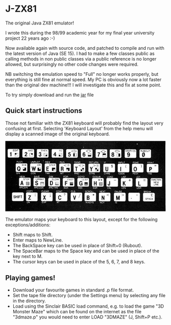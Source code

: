 # J-ZX81
The original Java ZX81 emulator!

I wrote this during the 98/99 academic year for my final year university project 22 years ago :-)

Now available again with source code, and patched to compile and run with the latest version
of Java (SE 15).  I had to make a few classes public as calling methods in non public classes via
a public reference is no longer allowed, but surprisingly no other code changes were required.

NB switching the emulation speed to "Full" no longer works properly, but everything is still
   fine at normal speed.  My PC is obviously now a lot faster than the original dev machine!!!
   I will investigate this and fix at some point.

To try simply download and run the [jar](https://github.com/RobinSergeant/J-ZX81/raw/master/bin/J_ZX81.jar) file

## Quick start instructions

Those not familiar with the ZX81 keyboard will probably find the layout very confusing at first. Selecting
'Keyboard Layout' from the help menu will display a scanned image of the original keyboard.

![Alt text](/data/zx81keyb.jpg?raw=true)

The emulator maps your keyboard to this layout, except for the following exceptions/additions:

- Shift maps to Shift.
- Enter maps to NewLine.
- The BackSpace key can be used in place of Shift+0 (Rubout).
- The SpaceBar maps to the Space key and can be used in place of the key next to M.
- The cursor keys can be used in place of the 5, 6, 7, and 8 keys.

## Playing games!

- Download your favourite games in standard .p file format.
- Set the tape file directory (under the Settings menu) by selecting any file in the directory.
- Load using the Sinclair BASIC load command, e.g. to load the game "3D Monster Maze" which can be found on the
internet as the file "3dmaze.p" you would need to enter LOAD "3DMAZE" (J, Shift+P etc.).
